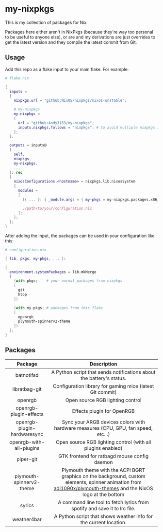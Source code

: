 <!-- vim: set fenc=utf-8 ts=2 sw=0 sts=0 sr et si tw=0 fdm=marker fmr={{{,}}}: -->

# my-nixpkgs
This is my collection of packages for Nix.

Packages here either aren't in NixPkgs (because they're way too personal to be useful to anyone else), or are and my derivations are just overrides to get the latest version and they compile the latest commit from Git.

## Usage
Add this repo as a flake input to your main flake. For example:
<!-- {{{ Sample flake -->
```nix
# flake.nix

{
  inputs =
  {
    nixpkgs.url = "github:NixOS/nixpkgs/nixos-unstable";

    # my-nixpkgs
    my-nixpkgs =
    {
      url = "github:Andy3153/my-nixpkgs";
      inputs.nixpkgs.follows = "nixpkgs"; # to avoid multiple nixpkgs instances on your computer
    };
  };

  outputs = inputs@
  {
    self,
    nixpkgs,
    my-nixpkgs,
    ...
  }: rec
  {
    nixosConfigurations.<hostname> = nixpkgs.lib.nixosSystem
    {
      modules =
      [
        ({ ... }: { _module.args = { my-pkgs = my-nixpkgs.packages.x86_64-linux; }; })

        ./path/to/your/configuration.nix
      ];
    };
  };
}
```
<!-- }}} -->

After adding the input, the packages can be used in your configuration like this:
<!-- {{{ Sample configuration -->
```nix
# configuration.nix

{ lib, pkgs, my-pkgs, ... }:

{
  environment.systemPackages = lib.mkMerge
  [
    (with pkgs;    # your normal packages from nixpkgs
    [
      git
      htop
    ])

    (with my-pkgs; # packages from this flake
    [
      openrgb
      plymouth-spinnerv2-theme
    ])
  ];
}
```
<!-- }}} -->

## Packages
<!-- {{{ Package table -->
| Package                     | Description                                                                                                                                                                                                    |
| :-----:                     | :------------------------------------------------------------------------------------------------------------------------------------------------------------------------------------------------------------: |
| batnotifsd                  | A Python script that sends notifications about the battery's status.                                                                                                                                           |
| libratbag-git               | Configuration library for gaming mice (latest Git commit)                                                                                                                                                      |
| openrgb                     | Open source RGB lighting control                                                                                                                                                                               |
| openrgb-plugin-effects      | Effects plugin for OpenRGB                                                                                                                                                                                     |
| openrgb-plugin-hardwaresync | Sync your ARGB devices colors with hardware measures (CPU, GPU, fan speed, etc...)                                                                                                                             |
| openrgb-with-all-plugins    | Open source RGB lighting control (with all plugins enabled)                                                                                                                                                    |
| piper-git                   | GTK frontend for ratbagd mouse config daemon                                                                                                                                                                   |
| plymouth-spinnerv2-theme    | Plymouth theme with the ACPI BGRT graphics on the background, custom elements, spinner animation from [adi1090x/plymouth-themes](https://github.com/adi1090x/plymouth-themes) and the NixOS logo at the bottom |
| syrics                      | A command line tool to fetch lyrics from spotify and save it to lrc file.                                                                                                                                      |
| weather4bar                 | A Python script that shows weather info for the current location.                                                                                                                                              |
<!-- }}} -->
